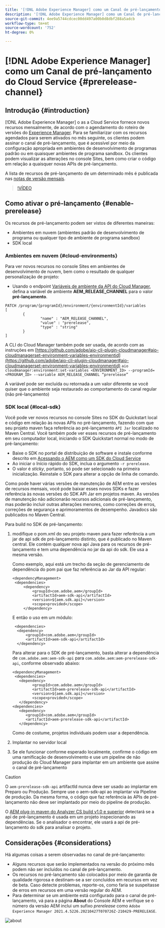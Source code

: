 ```yaml
---
title: '[!DNL Adobe Experience Manager] como um Canal de pré-lançamento do Cloud Service'
description: '[!DNL Adobe Experience Manager] como um Canal de pré-lançamento do Cloud Service'
source-git-commit: 4ee9a5744cdcec00dd497a00b0d8dbf288a5adcb
workflow-type: tm+mt
source-wordcount: '752'
ht-degree: 0%

---
```



# [!DNL Adobe Experience Manager] como um Canal de pré-lançamento do Cloud Service  {#prerelease-channel}


## Introdução {#introduction}

[!DNL Adobe Experience Manager] o as a Cloud Service fornece novos recursos mensalmente, de acordo com o agendamento do roteiro de versões do  [Experience Manager](https://experienceleague.adobe.com/docs/experience-manager-release-information/aem-release-updates/update-releases-roadmap.html?lang=en#aem-as-cloud-service). Para se familiarizar com os recursos agendados para serem ativados no mês seguinte, os clientes podem assinar o canal de pré-lançamento, que é acessível por meio da configuração apropriada em ambientes de desenvolvimento de programas padrão ou em quaisquer ambientes de programa sandbox. Os clientes podem visualizar as alterações no console Sites, bem como criar o código em relação a quaisquer novas APIs de pré-lançamento.

A lista de recursos de pré-lançamento de um determinado mês é publicada nas [notas de versão mensais](/help/release-notes/release-notes-cloud/release-notes-current.md).

>[!VÍDEO](/help/release-notes/assets/prerelease-overview.mp4)

## Como ativar o pré-lançamento {#enable-prerelease}

Os recursos de pré-lançamento podem ser vistos de diferentes maneiras:

* Ambientes em nuvem (ambientes padrão de desenvolvimento de programa ou qualquer tipo de ambiente de programa sandbox)
* SDK local

### Ambientes em nuvem {#cloud-environments}

Para ver novos recursos no console Sites em ambientes de desenvolvimento de nuvem, bem como o resultado de qualquer personalização de projeto:

* Usando o endpoint [Variáveis de ambiente da API do Cloud Manager](https://www.adobe.io/apis/experiencecloud/cloud-manager/api-reference.html#/Variables/patchEnvironmentVariables), defina a variável de ambiente **AEM_RELEASE_CHANNEL** para o valor **pré-lançamento**.

```
PATCH /program/{programId}/environment/{environmentId}/variables
[
        {
                "name" : "AEM_RELEASE_CHANNEL",
                "value" : "prerelease",
                "type" : "string"
        }
]
```

A CLI do Cloud Manager também pode ser usada, de acordo com as instruções em [https://github.com/adobe/aio-cli-plugin-cloudmanager#aio-cloudmanagerset-environment-variables-environmentid](https://github.com/adobe/aio-cli-plugin-cloudmanager#aio-cloudmanagerset-environment-variables-environmentid)
```aio cloudmanager:environment:set-variables <ENVIRONMENT_ID> --programId=<PROGRAM_ID> --variable AEM_RELEASE_CHANNEL “prerelease”```


A variável pode ser excluída ou retornada a um valor diferente se você quiser que o ambiente seja restaurado ao comportamento do canal regular (não pré-lançamento)

### SDK local {#local-sdk}

Você pode ver novos recursos no console Sites no SDK do Quickstart local e código em relação às novas APIs no pré-lançamento, fazendo com que seu projeto maven faça referência ao pré-lançamento `API Jar` localizado no Maven Central. Você também pode ver esses recursos de pré-lançamento em seu computador local, iniciando o SDK Quickstart normal no modo de pré-lançamento:

* Baixe o SDK no portal de distribuição de software e instale conforme descrito em [Acessando o AEM como um SDK do Cloud Service](/help/implementing/developing/aem-as-a-cloud-service-sdk.md#accessing-the-aem-as-a-cloud-service-sdk.)
* Ao iniciar o Início rápido do SDK, inclua o argumento `-r prerelease`.
* O valor é *sticky*, portanto, só pode ser selecionado na primeira inicialização. Reinstale o SDK para alterar a opção de linha de comando.

Como pode haver várias versões de manutenção de AEM entre as versões de recursos mensais, você pode baixar esses novos SDKs e fazer referência às novas versões do SDK API Jar em projetos maven. As versões de manutenção não adicionarão recursos adicionais de pré-lançamento, mas poderão incluir outras alterações menores, como correções de erros, correções de segurança e aprimoramentos de desempenho.
Javadocs são publicados no Maven Central.

Para build no SDK de pré-lançamento:

1. modifique o pom.xml do seu projeto maven para fazer referência a um jar de api sdk de pré-lançamento distinto, que é publicado no Maven central. Ele contém qualquer nova api Java para os recursos de pré-lançamento e tem uma dependência no jar da api do sdk. Ele usa a mesma versão.

   Como exemplo, aqui está um trecho da seção de gerenciamento de dependência do pom pai que faz referência ao Jar da API regular:

   ```
   <dependencyManagement>
    <dependencies>
        <dependency>
            <groupId>com.adobe.aem</groupId>
            <artifactId>aem-sdk-api</artifactId>
            <version>${aem.sdk.api}</version>
            <scope>provided</scope>
        </dependency>
   ```

   E então o uso em um módulo:

   ```
    <dependencies>
     <dependency>
         <groupId>com.adobe.aem</groupId>
         <artifactId>aem-sdk-api</artifactId>
     </dependency>
   ```

   Para alterar para o SDK de pré-lançamento, basta alterar a dependência de `com.adobe.aem:aem-sdk-api` para `com.adobe.aem:aem-prerelease-sdk-api`, conforme observado abaixo:

   ```
   <dependencyManagement>
    <dependencies>
      <dependency>
            <groupId>com.adobe.aem</groupId>
            <artifactId>aem-prerelease-sdk-api</artifactId>
            <version>${aem.sdk.api}</version>
            <scope>provided</scope>
      </dependency>
   <dependencies>
      <dependency>
         <groupId>com.adobe.aem</groupId>
         <artifactId>aem-prerelease-sdk-api</artifactId>
      </dependency>
   ```

   Como de costume, projetos individuais podem usar a dependência.

1. Implantar no servidor local
1. Se ele funcionar conforme esperado localmente, confirme o código em uma ramificação de desenvolvimento e use um pipeline de não produção do Cloud Manager para implantar em um ambiente que assine o canal de pré-lançamento

>[!CAUTION]
O `aem-prerelease-sdk-api` artifactId nunca deve ser usado ao implantar em Preparo ou Produção. Sempre use o aem-sdk-api ao implantar via Pipeline de produção. Da mesma forma, o código que faz referência às APIs de pré-lançamento não deve ser implantado por meio do pipeline de produção.

O [AEM plug-in maven do Analyzer CS build v1.0 e superior](https://experienceleague.adobe.com/docs/experience-manager-core-components/using/developing/archetype/build-analyzer-maven-plugin.html?lang=en#developing) detectará se a api de pré-lançamento é usada em um projeto inspecionando as dependências. Se o analisador o encontrar, ele usará a api de pré-lançamento do sdk para analisar o projeto.

## Considerações {#considerations}

Há algumas coisas a serem observadas no canal de pré-lançamento:

* Alguns recursos que serão implementados na versão do próximo mês podem não ser incluídos no canal de pré-lançamento.
* Os recursos no pré-lançamento são colocados por meio de garantia de qualidade rigorosa e destinam-se a ser concluídos em recursos em vez de beta. Caso detecte problemas, reporte-os, como faria se suspeitasse de erros em recursos em uma versão regular do AEM.
* Para determinar se um ambiente está configurado para o canal de pré-lançamento, vá para a página **About** do Console AEM e verifique se o número da versão AEM inclui um sufixo *prerelease* como ```Adobe Experience Manager 2021.4.5226.20210427T070726Z-210429-PRERELEASE```.

![about](/help/release-notes/assets/about.png)
